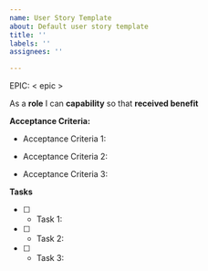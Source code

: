 ```yaml
---
name: User Story Template
about: Default user story template
title: ''
labels: ''
assignees: ''

---
```


EPIC: < epic >

As a **role** I can **capability** so that **received benefit**

**Acceptance Criteria:**

 * Acceptance Criteria 1: 

 * Acceptance Criteria 2:

* Acceptance Criteria 3:

**Tasks**

- [ ] * Task 1:

- [ ] * Task 2:

- [ ] * Task 3:
